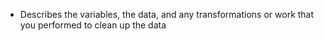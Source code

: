 * Describes the variables, the data, and any transformations or work that you performed to clean up the data